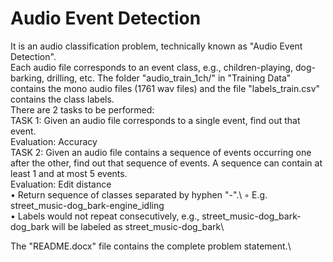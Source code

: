 # Audio Event Detection
It is an audio classification problem, technically known as "Audio Event Detection".\
Each audio file corresponds to an event class, e.g., children-playing, dog-barking, drilling, etc. The folder "audio_train_1ch/" in "Training Data" contains the mono audio files (1761 wav files) and the file "labels_train.csv" contains the class labels.\
There are 2 tasks to be performed:\
TASK 1: Given an audio file corresponds to a single event, find out that event.\
Evaluation: Accuracy\
TASK 2: Given an audio file contains a sequence of events occurring one after the other, find out that sequence of events. A sequence can contain at least 1 and at most 5 events.\
Evaluation: Edit distance\
    • Return sequence of classes separated by hyphen "-".\ 
        ◦ E.g. street_music-dog_bark-engine_idling \
    • Labels would not repeat consecutively, e.g., street_music-dog_bark-dog_bark will be labeled as street_music-dog_bark\

The "README.docx" file contains the complete problem statement.\

